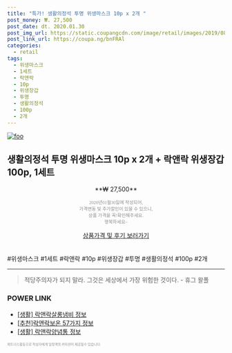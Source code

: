 ```yaml
--- 
title: "특가! 생활의정석 투명 위생마스크 10p x 2개 " 
post_money: ₩. 27,500 
post_date: dt. 2020.01.30 
post_img_url: https://static.coupangcdn.com/image/retail/images/2019/08/20/17/4/feabaa79-6d3a-4a59-a682-a9b02b72b7a9.jpg 
post_link_url: https://coupa.ng/bnFRAl 
categories: 
  - retail 
tags: 
  - 위생마스크 
  - 1세트 
  - 락앤락 
  - 10p 
  - 위생장갑 
  - 투명 
  - 생활의정석 
  - 100p 
  - 2개 
--- 
```

[![foo](https://static.coupangcdn.com/image/retail/images/2019/08/20/17/4/feabaa79-6d3a-4a59-a682-a9b02b72b7a9.jpg)](https://coupa.ng/bnFRAl) 

## 생활의정석 투명 위생마스크 10p x 2개 + 락앤락 위생장갑 100p, 1세트 
<p style="text-align: center;">**₩ 27,500**</p> 
<p style="text-align: center;"><span style="color: #898c8f; font-family: Georgia,Times,serif; font-size: 0.75em;">2020년01월30일에 작성되어, <br>가격변동 및 추가할인이 있을 수 있으니,<br> 상품 가격을 꼭!확인해주세요.<br>행복하세요~</span> 
</p>	 
<div markdown="0" style="text-align: center;"><a href="https://coupa.ng/bnFRAl" class="btn btn--success">상품가격 및 후기 보러가기</a></div> 
<br><br> 
  #위생마스크 #1세트 #락앤락 #10p #위생장갑 #투명 #생활의정석 #100p #2개 
<hr> 

> 적당주의자가 되지 말라. 그것은 세상에서 가장 위험한 것이다. - 휴그 왈폴 


### POWER LINK

* <a href="https://blog.naver.com/sakai111/221761925812" target="_blank"> [생활] 락앤락살롱냄비 정보 </a>
* <a href="https://blog.naver.com/fasyy4321/221785310930" target="_blank">[추천]락앤락보온 57가지 정보</a>
* <a href="https://blog.naver.com/santokki14/221774987111" target="_blank"> [생활] 락앤락양념통 정보 </a>

<span style="color: #898c8f; font-family: Georgia,Times,serif; font-size: 0.55em;">파트너스활동으로 작성자에게 일정액의 커미션이 제공될수 있습니다.</span> 
